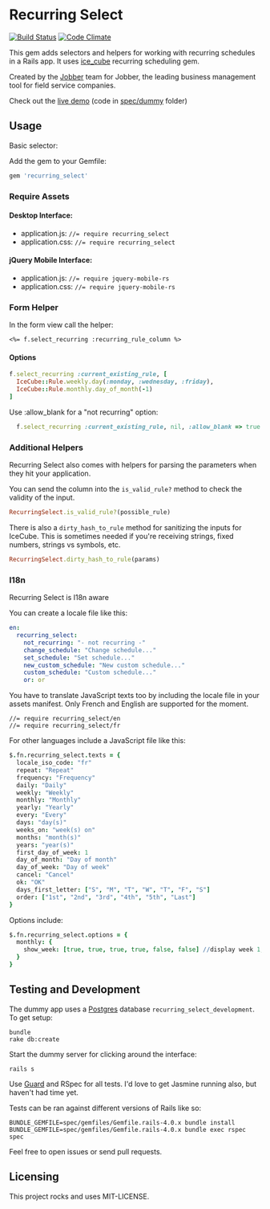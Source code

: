 # Recurring Select

[![Build Status](https://travis-ci.com/uanka/recurring_select.svg?branch=master)](https://travis-ci.com/uanka/recurring_select) [![Code Climate](https://codeclimate.com/github/GetJobber/recurring_select.png)](https://codeclimate.com/github/GetJobber/recurring_select)

This gem adds selectors and helpers for working with recurring schedules in a Rails app. It uses [ice_cube](https://github.com/seejohnrun/ice_cube) recurring scheduling gem.

Created by the [Jobber](http://getjobber.com) team for Jobber, the leading business management tool for field service companies.

Check out the [live demo](http://recurring-select-demo.herokuapp.com/) (code in [spec/dummy](https://github.com/GetJobber/recurring_select/tree/master/spec/dummy) folder)


## Usage

Basic selector:

Add the gem to your Gemfile:

```ruby
gem 'recurring_select'
```

### Require Assets

#### Desktop Interface:
- application.js: `//= require recurring_select`
- application.css: `//= require recurring_select`

#### jQuery Mobile Interface:
- application.js: `//= require jquery-mobile-rs`
- application.css: `//= require jquery-mobile-rs`

### Form Helper

In the form view call the helper:

```erb
<%= f.select_recurring :recurring_rule_column %>
```

#### Options

```ruby
f.select_recurring :current_existing_rule, [
  IceCube::Rule.weekly.day(:monday, :wednesday, :friday),
  IceCube::Rule.monthly.day_of_month(-1)
]
```

Use :allow_blank for a "not recurring" option:

```ruby
  f.select_recurring :current_existing_rule, nil, :allow_blank => true
```


### Additional Helpers

Recurring Select also comes with helpers for parsing the
parameters when they hit your application.

You can send the column into the `is_valid_rule?` method to check the
validity of the input.

```ruby
RecurringSelect.is_valid_rule?(possible_rule)
```

There is also a `dirty_hash_to_rule` method for sanitizing the inputs
for IceCube. This is sometimes needed if you're receiving strings, fixed
numbers, strings vs symbols, etc.

```ruby
RecurringSelect.dirty_hash_to_rule(params)
```

### I18n

Recurring Select is I18n aware

You can create a locale file like this:

```yaml
en:
  recurring_select:
    not_recurring: "- not recurring -"
    change_schedule: "Change schedule..."
    set_schedule: "Set schedule..."
    new_custom_schedule: "New custom schedule..."
    custom_schedule: "Custom schedule..."
    or: or
```

You have to translate JavaScript texts too by including the locale file in your assets manifest. Only French and English are supported for the moment.

```
//= require recurring_select/en
//= require recurring_select/fr
```

For other languages include a JavaScript file like this:

```coffeescript
$.fn.recurring_select.texts = {
  locale_iso_code: "fr"
  repeat: "Repeat"
  frequency: "Frequency"
  daily: "Daily"
  weekly: "Weekly"
  monthly: "Monthly"
  yearly: "Yearly"
  every: "Every"
  days: "day(s)"
  weeks_on: "week(s) on"
  months: "month(s)"
  years: "year(s)"
  first_day_of_week: 1
  day_of_month: "Day of month"
  day_of_week: "Day of week"
  cancel: "Cancel"
  ok: "OK"
  days_first_letter: ["S", "M", "T", "W", "T", "F", "S"]
  order: ["1st", "2nd", "3rd", "4th", "5th", "Last"]
}
```

Options include:

```coffeescript
$.fn.recurring_select.options = {
  monthly: {
    show_week: [true, true, true, true, false, false] //display week 1, 2 .... Last
  }
}
```

## Testing and Development

The dummy app uses a [Postgres](http://postgresapp.com/) database `recurring_select_development`. To get setup:

```console
bundle
rake db:create
```

Start the dummy server for clicking around the interface:

```console
rails s
```

Use [Guard](https://github.com/guard/guard) and RSpec for all tests. I'd
love to get Jasmine running also, but haven't had time yet.

Tests can be ran against different versions of Rails like so:

```
BUNDLE_GEMFILE=spec/gemfiles/Gemfile.rails-4.0.x bundle install
BUNDLE_GEMFILE=spec/gemfiles/Gemfile.rails-4.0.x bundle exec rspec spec
```

Feel free to open issues or send pull requests.

## Licensing

This project rocks and uses MIT-LICENSE.
